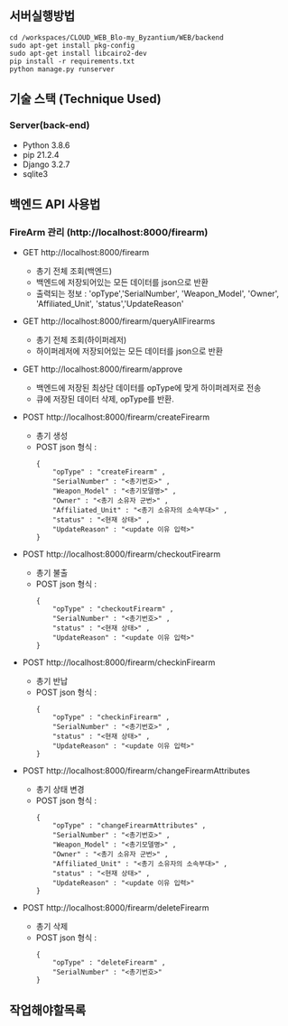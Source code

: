 ## 서버실행방법

```
cd /workspaces/CLOUD_WEB_Blo-my_Byzantium/WEB/backend
sudo apt-get install pkg-config
sudo apt-get install libcairo2-dev
pip install -r requirements.txt
python manage.py runserver
```




## 기술 스택 (Technique Used) 

### Server(back-end)
 - Python   3.8.6 
 - pip      21.2.4
 - Django   3.2.7
 - sqlite3




## 백엔드 API 사용법

### FireArm 관리 (http://localhost:8000/firearm)

 - GET http://localhost:8000/firearm

    - 총기 전체 조회(백엔드)
    - 백엔드에 저장되어있는 모든 데이터를 json으로 반환
    - 출력되는 정보 : 'opType','SerialNumber', 'Weapon_Model', 'Owner', 'Affiliated_Unit', 'status','UpdateReason'


 - GET http://localhost:8000/firearm/queryAllFirearms

    - 총기 전체 조회(하이퍼레저)
    - 하이퍼레저에 저장되어있는 모든 데이터를 json으로 반환


 - GET http://localhost:8000/firearm/approve

    - 백엔드에 저장된 최상단 데이터를 opType에 맞게 하이퍼레저로 전송
    - 큐에 저장된 데이터 삭제, opType를 반환.

 
 - POST http://localhost:8000/firearm/createFirearm

    - 총기 생성
    - POST json 형식 :
        ```
        {
            "opType" : "createFirearm" ,
            "SerialNumber" : "<총기번호>" , 
            "Weapon_Model" : "<총기모델명>" , 
            "Owner" : "<총기 소유자 군번>" , 
            "Affiliated_Unit" : "<총기 소유자의 소속부대>" , 
            "status" : "<현재 상태>" , 
            "UpdateReason" : "<update 이유 입력>"
        }
        ```


 - POST http://localhost:8000/firearm/checkoutFirearm

    - 총기 불출
    - POST json 형식 :
        ```
        {
            "opType" : "checkoutFirearm" ,
            "SerialNumber" : "<총기번호>" ,
            "status" : "<현재 상태>" , 
            "UpdateReason" : "<update 이유 입력>"
        }
        ```


- POST http://localhost:8000/firearm/checkinFirearm

    - 총기 반납
    - POST json 형식 :
        ```
        {
            "opType" : "checkinFirearm" ,
            "SerialNumber" : "<총기번호>" ,
            "status" : "<현재 상태>" , 
            "UpdateReason" : "<update 이유 입력>"
        }
        ```


 - POST http://localhost:8000/firearm/changeFirearmAttributes

    - 총기 상태 변경
    - POST json 형식 :
        ```
        {
            "opType" : "changeFirearmAttributes" ,
            "SerialNumber" : "<총기번호>" , 
            "Weapon_Model" : "<총기모델명>" , 
            "Owner" : "<총기 소유자 군번>" , 
            "Affiliated_Unit" : "<총기 소유자의 소속부대>" , 
            "status" : "<현재 상태>" , 
            "UpdateReason" : "<update 이유 입력>"
        }
        ```


- POST http://localhost:8000/firearm/deleteFirearm

    - 총기 삭제
    - POST json 형식 :
        ```
        {
            "opType" : "deleteFirearm" ,
            "SerialNumber" : "<총기번호>"
        }
        ```









## 작업해야할목록
